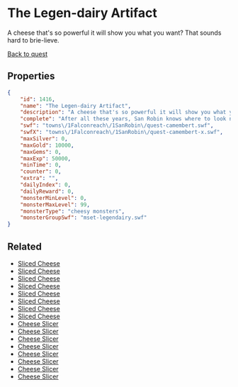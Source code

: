 # The Legen-dairy Artifact

A cheese that's so powerful it will show you what you want? 
That sounds hard to brie-lieve.

[Back to quest](../quests.md)

## Properties

```json
{
    "id": 1416,
    "name": "The Legen-dairy Artifact",
    "description": "A cheese that's so powerful it will show you what you want? \nThat sounds hard to brie-lieve.",
    "complete": "After all these years, San Robin knows where to look next!\nWhat did Bishop mean by ?help?, though?",
    "swf": "towns\/1Falconreach\/1SanRobin\/quest-camembert.swf",
    "swfX": "towns\/1Falconreach\/1SanRobin\/quest-camembert-x.swf",
    "maxSilver": 0,
    "maxGold": 10000,
    "maxGems": 0,
    "maxExp": 50000,
    "minTime": 0,
    "counter": 0,
    "extra": "",
    "dailyIndex": 0,
    "dailyReward": 0,
    "monsterMinLevel": 0,
    "monsterMaxLevel": 99,
    "monsterType": "cheesy monsters",
    "monsterGroupSwf": "mset-legendairy.swf"
}
```

## Related

- [Sliced Cheese](../items/17042-sliced-cheese.md)
- [Sliced Cheese](../items/17043-sliced-cheese.md)
- [Sliced Cheese](../items/17044-sliced-cheese.md)
- [Sliced Cheese](../items/17045-sliced-cheese.md)
- [Sliced Cheese](../items/17046-sliced-cheese.md)
- [Sliced Cheese](../items/17047-sliced-cheese.md)
- [Sliced Cheese](../items/17048-sliced-cheese.md)
- [Sliced Cheese](../items/17049-sliced-cheese.md)
- [Cheese Slicer](../items/17058-cheese-slicer.md)
- [Cheese Slicer](../items/17059-cheese-slicer.md)
- [Cheese Slicer](../items/17060-cheese-slicer.md)
- [Cheese Slicer](../items/17061-cheese-slicer.md)
- [Cheese Slicer](../items/17062-cheese-slicer.md)
- [Cheese Slicer](../items/17063-cheese-slicer.md)
- [Cheese Slicer](../items/17064-cheese-slicer.md)
- [Cheese Slicer](../items/17065-cheese-slicer.md)


